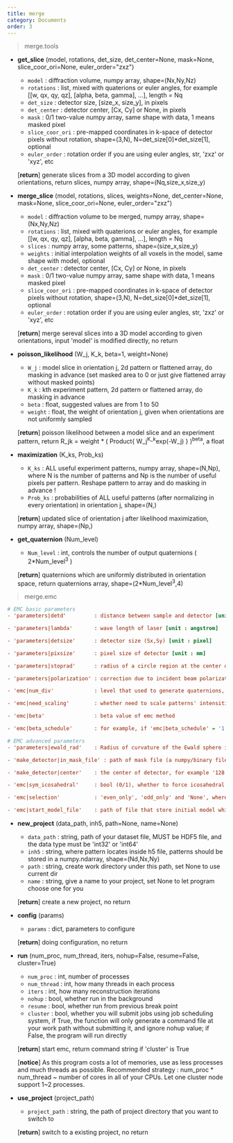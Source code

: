 ```yaml
---
title: merge
category: Documents
order: 3
---
```


> merge.tools

- **get_slice** (model, rotations, det_size, det_center=None, mask=None, slice_coor_ori=None, euler_order="zxz")
    - `model` : diffraction volume, numpy array, shape=(Nx,Ny,Nz)
    - `rotations` : list, mixed with quaterions or euler angles, for example [[w, qx, qy, qz], [alpha, beta, gamma], ...], length = Nq
    - `det_size` : detector size, [size_x, size_y], in pixels
    - `det_center` : detector center, [Cx, Cy] or None, in pixels
    - `mask` : 0/1 two-value numpy array, same shape with data, 1 means masked pixel
    - `slice_coor_ori` : pre-mapped coordinates in k-space of detector pixels without rotation, shape=(3,N), N=det_size[0]*det_size[1], optional
    - `euler_order` : rotation order if you are using euler angles, str, 'zxz' or 'xyz', etc

    [__return__] generate slices from a 3D model according to given orientations, return slices, numpy array, shape=(Nq,size_x,size_y)

- **merge_slice** (model, rotations, slices, weights=None, det_center=None, mask=None, slice_coor_ori=None, euler_order="zxz")
    - `model` : diffraction volume to be merged, numpy array, shape=(Nx,Ny,Nz)
    - `rotations` : list, mixed with quaterions or euler angles, for example [[w, qx, qy, qz], [alpha, beta, gamma], ...], length = Nq
    - `slices` : numpy array, some patterns, shape=(size_x,size_y)
    - `weights` : initial interpolation weights of all voxels in the model, same shape with model, optional
    - `det_center` : detector center, [Cx, Cy] or None, in pixels
    - `mask` : 0/1 two-value numpy array, same shape with data, 1 means masked pixel
    - `slice_coor_ori` : pre-mapped coordinates in k-space of detector pixels without rotation, shape=(3,N), N=det_size[0]*det_size[1], optional
    - `euler_order` : rotation order if you are using euler angles, str, 'zxz' or 'xyz', etc

    [__return__] merge sereval slices into a 3D model according to given orientations, input 'model' is modified directly, no return

- **poisson_likelihood** (W_j, K_k, beta=1, weight=None)
    - `W_j` : model slice in orientation j, 2d pattern or flattened array, do masking in advance (set masked area to 0 or just give flattened array without masked points)
    - `K_k` : kth experiment pattern, 2d pattern or flattened array, do masking in advance
    - `beta` : float, suggested values are from 1 to 50
    - `weight` : float, the weight of orientation j, given when orientations are not uniformly sampled

    [__return__] poisson likelihood between a model slice and an experiment pattern, return R_jk = weight * ( Product{ W_j<sup>K_k</sup>exp(-W_j) } )<sup>beta</sup>, a float

- **maximization** (K_ks, Prob_ks)
    - `K_ks` : ALL useful experiment patterns, numpy array, shape=(N,Np), where N is the number of patterns and Np is the number of useful pixels per pattern. Reshape pattern to array and do masking in advance !
    - `Prob_ks` : probabilities of ALL useful patterns (after normalizing in every orientation) in orientation j, shape=(N,)

    [__return__] updated slice of orientation j after likelihood maximization, numpy array, shape=(Np,)

- **get_quaternion** (Num_level)
    - `Num_level` : int, controls the number of output quaternions ( 2*Num_level<sup>3</sup> )

    [__return__] quaternions which are uniformly distributed in orientation space, return quaternions array, shape=(2*Num_level<sup>3</sup>,4)

> merge.emc

```ini
# EMC basic parameters
- 'parameters|detd'         : distance between sample and detector [unit : mm]

- 'parameters|lambda'       : wave length of laser [unit : angstrom]

- 'parameters|detsize'      : detector size (Sx,Sy) [unit : pixel]

- 'parameters|pixsize'      : pixel size of detector [unit : mm]

- 'parameters|stoprad'      : radius of a circle region at the center of pattern that will not be used in orientation recovery, but will be merged to final scattering volume [unit : pixel]. This option only works when 'make_detector|in_mask_file'=None

- 'parameters|polarization' : correction due to incident beam polarization, value from 'x', 'y' or 'none'

- 'emc|num_div'             : level that used to generate quaternions, also known as n, where Mrot=10(n+5n^3)

- 'emc|need_scaling'        : whether need to scale patterns' intensities

- 'emc|beta'                : beta value of emc method

- 'emc|beta_schedule'       : for example, if 'emc|beta_schedule' = '1.414 10', that means for every 10 iterations, beta = beta * 1.414

# EMC advanced parameters
- 'parameters|ewald_rad'    : Radius of curvature of the Ewald sphere in voxels, used to control oversampling rate in reciprocal space. For default, oversampling rate is controlled to be the same with experimental patterns. Larger ewald_rad means less oversampling and smaller reciprocal scattering matrix.

- 'make_detector|in_mask_file' : path of mask file (a numpy/binary file, .npy, .byt, .bin) that operate on input patterns. Usually, most experiments need mask file. In your mask file, 0 marks unmasked area, 1 marks areas that will not be used for orientation recovery but will used in merging, 2 marks areas that will not be used for both orientation recovery and merging. For binary file the dtype should be 'uint8', for numpy file it can be any type. Default is None.

- 'make_detector|center'    : the center of detector, for example '128 128'. As default, the geometry center is used.

- 'emc|sym_icosahedral'     : bool (0/1), whether to force icosahedral symmetry in orientation recovery.

- 'emc|selection'           : 'even_only', 'odd_only' and 'None', where 'even' / 'odd' means only patterns whose index is even / odd will be used. 'None' means all patterns will be used.

- 'emc|start_model_file'    : path of file that store initial model which will be used at the start of emc program. The format should be '.bin' binary file for C 'fopen' to read.
```

- **new_project** (data_path, inh5, path=None, name=None)
    - `data_path` : string, path of your dataset file, MUST be HDF5 file, and the data type must be 'int32' or 'int64'
    - `inh5` : string, where pattern locates inside h5 file, patterns should be stored in a numpy.ndarray, shape=(Nd,Nx,Ny)
    - `path` : string, create work directory under this path, set None to use current dir
    - `name` : string, give a name to your project, set None to let program choose one for you

    [__return__] create a new project, no return

- **config** (params)
    - `params` : dict, parameters to configure

    [__return__] doing configuration, no return

- **run** (num_proc, num_thread, iters, nohup=False, resume=False, cluster=True)
    - `num_proc` : int, number of processes
    - `num_thread` : int, how many threads in each process
    - `iters` : int, how many reconstruction iterations
    - `nohup` : bool, whether run in the background
    - `resume` : bool, whether run from previous break point
    - `cluster` : bool, whether you will submit jobs using job scheduling system, if True, the function will only generate a command file at your work path without submitting it, and ignore nohup value; if False, the program will run directly

    [__return__] start emc, return command string if 'cluster' is True

    [__notice__] As this program costs a lot of memories, use as less processes and much threads as possible. Recommended strategy : num_proc * num_thread ~ number of cores in all of your CPUs. Let one cluster node support 1~2 processes.

- **use_project** (project_path)
    - `project_path` : string, the path of project directory that you want to switch to

    [__return__] switch to a existing project, no return